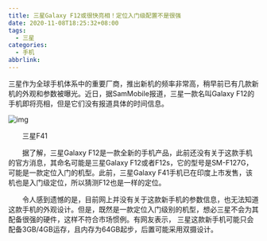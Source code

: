 ```yaml
---
title: 三星Galaxy F12或很快亮相！定位入门级配置不是很强
date: 2020-11-08T18:25:32+08:00
tags:
  - 三星
categories:
  - 手机
abbrlink:
---
```


三星作为全球手机体系中的重要厂商，推出新机的频率非常高，稍早前已有几款新机的外观和参数被曝光。近日，据SamMobile报道，三星一款名叫Galaxy F12的手机即将亮相，但是它们没有报道具体的时间信息。

![img](https://cdn.jsdelivr.net/gh/yakeing/Documentation@main/Hexo/images/f5c2-kcaeqzx0663773.jpg)

　　三星F41

　　据了解，三星Galaxy F12是一款全新的手机产品，此前还没有关于这款手机的官方消息，其命名可能是三星Galaxy F12或者F12s，它的型号是SM-F127G，可能是一款定位入门的机型。此前，三星Galaxy F41手机已在印度上市发售，该机也是入门级定位，所以猜测F12也是一样的定位。

　　令人感到遗憾的是，目前网上并没有关于这款新手机的参数信息，也无法知道这款手机的外观设计。但是，既然是一款定位入门级别的机型，想必三星不会为其配备很强的硬件，这样不符合市场惯例。有网友表示， 三星这款新手机可能只会配备3GB/4GB运存，且内存为64GB起步，后置可能采用双摄设计。